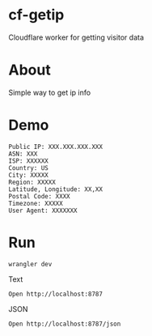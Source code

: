# cf-getip
Cloudflare worker for getting visitor data

# About
Simple way to get ip info

# Demo

```
Public IP: XXX.XXX.XXX.XXX
ASN: XXX
ISP: XXXXXX
Country: US
City: XXXXX
Region: XXXXX
Latitude, Longitude: XX,XX
Postal Code: XXXX
Timezone: XXXXX
User Agent: XXXXXXX
```

# Run

```
wrangler dev
```

Text
```
Open http://localhost:8787
```

JSON
```
Open http://localhost:8787/json
```
